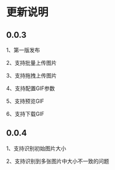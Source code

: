 # 更新说明

## 0.0.3

1、第一版发布

2、支持批量上传图片

3、支持拖拽上传图片

4、支持配置GIF参数

5、支持预览GIF

6、支持下载GIF

## 0.0.4
1、支持识别初始图片大小

2、支持识别到多张图片中大小不一致的问题
